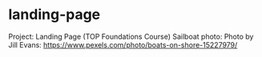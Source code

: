 # landing-page
Project: Landing Page (TOP Foundations Course)
Sailboat photo: Photo by Jill Evans: https://www.pexels.com/photo/boats-on-shore-15227979/